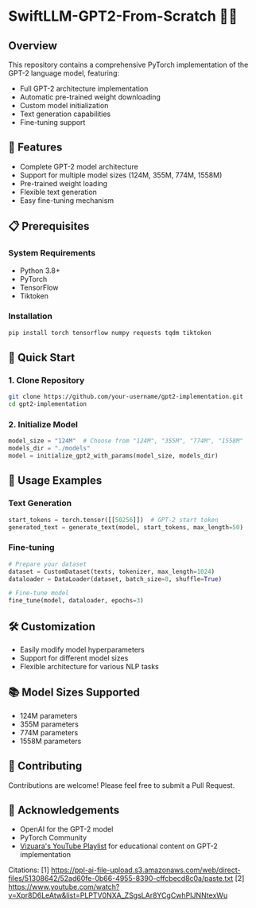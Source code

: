 # SwiftLLM-GPT2-From-Scratch 🤖📝

## Overview
This repository contains a comprehensive PyTorch implementation of the GPT-2 language model, featuring:
- Full GPT-2 architecture implementation
- Automatic pre-trained weight downloading
- Custom model initialization
- Text generation capabilities
- Fine-tuning support

## 🚀 Features
- Complete GPT-2 model architecture
- Support for multiple model sizes (124M, 355M, 774M, 1558M)
- Pre-trained weight loading
- Flexible text generation
- Easy fine-tuning mechanism

## 📋 Prerequisites

### System Requirements
- Python 3.8+
- PyTorch
- TensorFlow
- Tiktoken

### Installation
```bash
pip install torch tensorflow numpy requests tqdm tiktoken
```

## 🔧 Quick Start

### 1. Clone Repository
```bash
git clone https://github.com/your-username/gpt2-implementation.git
cd gpt2-implementation
```

### 2. Initialize Model
```python
model_size = "124M"  # Choose from "124M", "355M", "774M", "1558M"
models_dir = "./models"
model = initialize_gpt2_with_params(model_size, models_dir)
```

## 📝 Usage Examples

### Text Generation
```python
start_tokens = torch.tensor([[50256]])  # GPT-2 start token
generated_text = generate_text(model, start_tokens, max_length=50)
```

### Fine-tuning
```python
# Prepare your dataset
dataset = CustomDataset(texts, tokenizer, max_length=1024)
dataloader = DataLoader(dataset, batch_size=8, shuffle=True)

# Fine-tune model
fine_tune(model, dataloader, epochs=3)
```

## 🛠 Customization
- Easily modify model hyperparameters
- Support for different model sizes
- Flexible architecture for various NLP tasks

## 📚 Model Sizes Supported
- 124M parameters
- 355M parameters
- 774M parameters
- 1558M parameters

## 🤝 Contributing
Contributions are welcome! Please feel free to submit a Pull Request.

## 🌟 Acknowledgements
- OpenAI for the GPT-2 model
- PyTorch Community
- [Vizuara's YouTube Playlist](https://www.youtube.com/watch?v=Xpr8D6LeAtw&list=PLPTV0NXA_ZSgsLAr8YCgCwhPIJNNtexWu) for educational content on GPT-2 implementation

Citations:
[1] https://ppl-ai-file-upload.s3.amazonaws.com/web/direct-files/51308642/52ad60fe-0b66-4955-8390-cffcbecd8c0a/paste.txt
[2] https://www.youtube.com/watch?v=Xpr8D6LeAtw&list=PLPTV0NXA_ZSgsLAr8YCgCwhPIJNNtexWu
